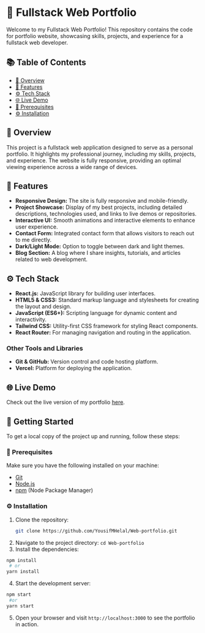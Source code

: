 # 🎉 Fullstack Web Portfolio

Welcome to my Fullstack Web Portfolio! This repository contains the code for portfolio website, showcasing skills, projects, and experience for a fullstack web developer.

## 📚 Table of Contents

- [📖 Overview](#-overview)
- [🔋 Features](#-features)
- [⚙️ Tech Stack](#️-tech-stack)
- [🌐 Live Demo](#-live-demo)
- [🔧 Prerequisites](#-prerequisites)
- [⚙️ Installation](#️-installation)

## 📖 Overview

This project is a fullstack web application designed to serve as a personal portfolio. It highlights my professional journey, including my skills, projects, and experience. The website is fully responsive, providing an optimal viewing experience across a wide range of devices.

## 🔋 Features

- **Responsive Design:** The site is fully responsive and mobile-friendly.
- **Project Showcase:** Display of my best projects, including detailed descriptions, technologies used, and links to live demos or repositories.
- **Interactive UI:** Smooth animations and interactive elements to enhance user experience.
- **Contact Form:** Integrated contact form that allows visitors to reach out to me directly.
- **Dark/Light Mode:** Option to toggle between dark and light themes.
- **Blog Section:** A blog where I share insights, tutorials, and articles related to web development.

## ⚙️ Tech Stack

- **React.js:** JavaScript library for building user interfaces.
- **HTML5 & CSS3:** Standard markup language and stylesheets for creating the layout and design.
- **JavaScript (ES6+):** Scripting language for dynamic content and interactivity.
- **Tailwind CSS:** Utility-first CSS framework for styling React components.
- **React Router:** For managing navigation and routing in the application.

### Other Tools and Libraries

- **Git & GitHub:** Version control and code hosting platform.
- **Vercel:** Platform for deploying the application.

## 🌐 Live Demo

Check out the live version of my portfolio [here](https://web-portfolio-orcin-tau.vercel.app/).

## 🚀 Getting Started

To get a local copy of the project up and running, follow these steps:

### 🔧 Prerequisites

Make sure you have the following installed on your machine:

- [Git](https://git-scm.com/)
- [Node.js](https://nodejs.org/en)
- [npm](https://www.npmjs.com/) (Node Package Manager)

### ⚙️ Installation

1. Clone the repository:
   ```bash
   git clone https://github.com/YousifMHelal/Web-portfolio.git
   ```
2. Navigate to the project directory:
   `cd Web-portfolio`
3. Install the dependencies:

```bash
npm install
 # or
yarn install
```

4.  Start the development server:

```bash
npm start
 #or
yarn start
```

5. Open your browser and visit `http://localhost:3000` to see the portfolio in action.
